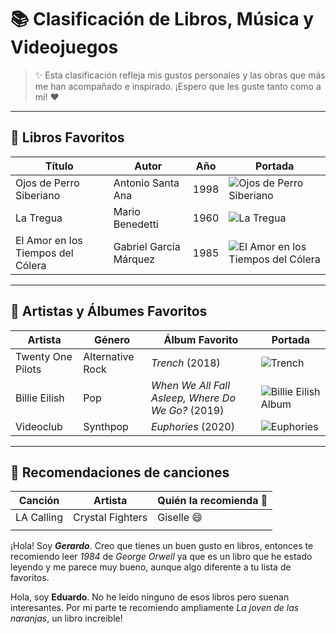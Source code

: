 # 📚 Clasificación de Libros, Música y Videojuegos
> ✨ Esta clasificación refleja mis gustos personales y las obras que más me han acompañado e inspirado. ¡Espero que les guste tanto como a mí! ❤️
---

## 📖 Libros Favoritos

| Título                        | Autor                  | Año | Portada |
| ------------------------------ | ---------------------- | --- | ------- |
| Ojos de Perro Siberiano        | Antonio Santa Ana       | 1998 | ![Ojos de Perro Siberiano](https://www.elsotano.com/sotano_covers/9786078/9786078842841.jpg) |
| La Tregua                      | Mario Benedetti         | 1960 | ![La Tregua](https://http2.mlstatic.com/D_NQ_NP_648510-MLU53889265589_022023-O.webp) |
| El Amor en los Tiempos del Cólera | Gabriel García Márquez | 1985 | ![El Amor en los Tiempos del Cólera](https://blogger.googleusercontent.com/img/b/R29vZ2xl/AVvXsEj4NbXx5AHCOYlTesDLgVy17OQAZo_Ky_PKOh5hCCIkWR10c6NnjKE4dDIzNPV0fJnZFvM8DaLWKVGbTpc27WbdAGglrkVhhtQpn47u95ZDBbusj_dDRCwFuAe6-bDJTymaNzbl8l2ewq82/s1600/amor+tiempos.jpg) |

---

## 🎵 Artistas y Álbumes Favoritos

| Artista            | Género           | Álbum Favorito                           | Portada |
| ------------------- | ---------------- | ----------------------------------------- | ------- |
| Twenty One Pilots   | Alternative Rock | *Trench* (2018)                           | ![Trench](https://m.media-amazon.com/images/I/91-KMkmbh9L._UF1000,1000_QL80_.jpg) |
| Billie Eilish       | Pop              | *When We All Fall Asleep, Where Do We Go?* (2019) | ![Billie Eilish Album](https://m.media-amazon.com/images/I/81idxQqxTlL._UF1000,1000_QL80_.jpg) |
| Videoclub           | Synthpop         | *Euphories* (2020)                        | ![Euphories](https://m.media-amazon.com/images/I/71EztzIXkiL._UF1000,1000_QL80_.jpg) |

---

## 🎵 Recomendaciones de canciones
| Canción | Artista | Quién la recomienda 📝  |
|--------------|--------------|--------------|
| LA Calling | Crystal Fighters | Giselle 😄 |
| |  |  |

¡Hola! Soy ***Gerardo***. Creo que tienes un buen gusto en libros, entonces te recomiendo leer *1984* de *George Orwell* ya que es un libro que he estado leyendo y me parece muy bueno, aunque algo diferente a tu lista de favoritos.

Hola, soy **Eduardo**. No he leido ninguno de esos libros pero suenan interesantes. Por mi parte te recomiendo ampliamente *La joven de las naranjas*, un libro increible!

